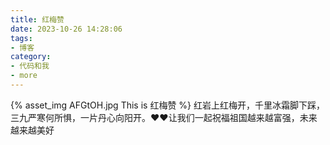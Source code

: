 ```yaml
---
title: 红梅赞
date: 2023-10-26 14:28:06
tags:
- 博客
category:
- 代码和我
- more
---
```

{% asset_img AFGtOH.jpg This is 红梅赞 %}
红岩上红梅开，千里冰霜脚下踩，三九严寒何所惧，一片丹心向阳开。❤❤让我们一起祝福祖国越来越富强，未来越来越美好